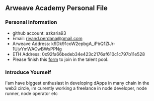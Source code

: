 ## Arweave Academy Personal File

### Personal information

- github account: azkaria93
- Email: riyand.perdana@gmail.com
- Arweave Address: k9Dk91coW2epbgA_iPbQ1ZIJr-1UjvYmWACwBWsPPNg
- ETH Address: 0x92fa66bedeb34e423c2176af610c1c797b11e528
- Please finish this [form](https://docs.google.com/forms/d/e/1FAIpQLSfWA5fIIcBgmRppm3jNz5vmf9Mai_QMVil-2pO4r7YKn_Zhtw/viewform?usp=sf_link) to join in the talent pool.

### Introduce Yourself
 i'am have biggest enthusiast in developing dApps in many chain in the web3 circle, im curently working a freelance in node developer, node runner, node operator etc